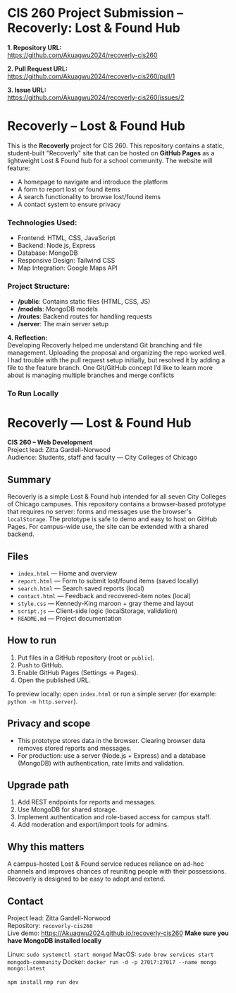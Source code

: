 # CIS 260 Project Submission – Recoverly: Lost & Found Hub

**1. Repository URL:**  
https://github.com/Akuagwu2024/recoverly-cis260

**2. Pull Request URL:**  
https://github.com/Akuagwu2024/recoverly-cis260/pull/1

**3. Issue URL:**  
https://github.com/Akuagwu2024/recoverly-cis260/issues/2

# Recoverly – Lost & Found Hub

This is the **Recoverly** project for CIS 260. This repository contains a static, student-built "Recoverly" site that can be hosted on **GitHub Pages** as a lightweight Lost & Found hub for a school community.
 The website will feature:
- A homepage to navigate and introduce the platform
- A form to report lost or found items
- A search functionality to browse lost/found items
- A contact system to ensure privacy

### Technologies Used:
- Frontend: HTML, CSS, JavaScript
- Backend: Node.js, Express
- Database: MongoDB
- Responsive Design: Tailwind CSS
- Map Integration: Google Maps API

### Project Structure:
- **/public**: Contains static files (HTML, CSS, JS)
- **/models**: MongoDB models
- **/routes**: Backend routes for handling requests
- **/server**: The main server setup

**4. Reflection:**  
Developing Recoverly helped me understand Git branching and file management. Uploading the proposal and organizing the repo worked well. I had trouble with the pull request setup initially, but resolved it by adding a file to the feature branch. One Git/GitHub concept I’d like to learn more about is managing multiple branches and merge conflicts

### To Run Locally
# Recoverly — Lost & Found Hub

**CIS 260 – Web Development**  
Project lead: Zitta Gardell-Norwood  
Audience: Students, staff and faculty — City Colleges of Chicago

## Summary
Recoverly is a simple Lost & Found hub intended for all seven City Colleges of Chicago campuses. This repository contains a browser-based prototype that requires no server: forms and messages use the browser's `localStorage`. The prototype is safe to demo and easy to host on GitHub Pages. For campus-wide use, the site can be extended with a shared backend.

## Files
- `index.html` — Home and overview
- `report.html` — Form to submit lost/found items (saved locally)
- `search.html` — Search saved reports (local)
- `contact.html` — Feedback and recovered-item notes (local)
- `style.css` — Kennedy-King maroon + gray theme and layout
- `script.js` — Client-side logic (localStorage, validation)
- `README.md` — Project documentation

## How to run
1. Put files in a GitHub repository (root or `public`).
2. Push to GitHub.
3. Enable GitHub Pages (Settings → Pages).
4. Open the published URL.

To preview locally: open `index.html` or run a simple server (for example: `python -m http.server`).

## Privacy and scope
- This prototype stores data in the browser. Clearing browser data removes stored reports and messages.
- For production: use a server (Node.js + Express) and a database (MongoDB) with authentication, rate limits and validation.

## Upgrade path
1. Add REST endpoints for reports and messages.  
2. Use MongoDB for shared storage.  
3. Implement authentication and role-based access for campus staff.  
4. Add moderation and export/import tools for admins.

## Why this matters
A campus-hosted Lost & Found service reduces reliance on ad-hoc channels and improves chances of reuniting people with their possessions. Recoverly is designed to be easy to adopt and extend.

## Contact
Project lead: Zitta Gardell-Norwood  
Repository: `recoverly-cis260`  
Live demo: https://Akuagwu2024.github.io/recoverly-cis260
**Make sure you have MongoDB installed locally** 

Linux: `sudo systemctl start mongod`
MacOS: `sudo brew services start mongodb-community`
Docker: `docker run -d -p 27017:27017 --name mongo mongo:latest`


`npm install`
`nmp run dev`


